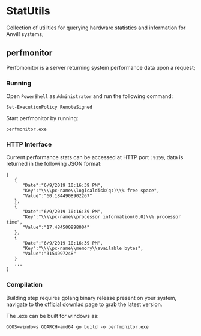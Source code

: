 # StatUtils

Collection of utilities for querying hardware statistics and information for Anvil! systems;

## perfmonitor

Perfomonitor is a server returning system performance data upon a request;

### Running

Open `PowerShell` as `Administrator` and run the following command:


    Set-ExecutionPolicy RemoteSigned

Start perfmonitor by running:


    perfmonitor.exe

### HTTP Interface

Current performance stats can be accessed at HTTP port `:9159`, data is returned in the following JSON format:

```
[  
   {  
      "Date":"6/9/2019 10:16:39 PM",
      "Key":"\\\\pc-name\\logicaldisk(q:)\\% free space",
      "Value":"60.1844908902267"
   },
   {  
      "Date":"6/9/2019 10:16:39 PM",
      "Key":"\\\\pc-name\\processor information(0,0)\\% processor time",
      "Value":"17.484500998004"
   },
   {  
      "Date":"6/9/2019 10:16:39 PM",
      "Key":"\\\\pc-name\\memory\\available bytes",
      "Value":"3154997248"
   }
   ...
]
```

### Compilation

Building step requires golang binary release present on your system, navigate to the [official downlad page](https://golang.org/dl/) to grab the latest 
version.

The .exe can be built for windows as:


    GOOS=windows GOARCH=amd64 go build -o perfmonitor.exe
